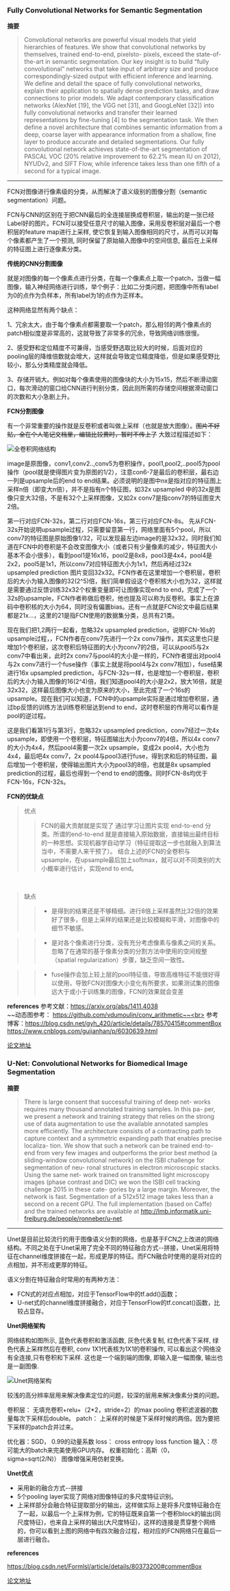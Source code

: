 ### Fully Convolutional Networks for Semantic Segmentation



**摘要**

> Convolutional networks are powerful visual models that
yield hierarchies of features. We show that convolutional
networks by themselves, trained end-to-end, pixelsto-
pixels, exceed the state-of-the-art in semantic segmentation.
Our key insight is to build “fully convolutional”
networks that take input of arbitrary size and produce
correspondingly-sized output with efficient inference and
learning. We define and detail the space of fully convolutional
networks, explain their application to spatially dense
prediction tasks, and draw connections to prior models. We
adapt contemporary classification networks (AlexNet [19],
the VGG net [31], and GoogLeNet [32]) into fully convolutional
networks and transfer their learned representations
by fine-tuning [4] to the segmentation task. We then define
a novel architecture that combines semantic information
from a deep, coarse layer with appearance information
from a shallow, fine layer to produce accurate and detailed
segmentations. Our fully convolutional network achieves
state-of-the-art segmentation of PASCAL VOC (20% relative
improvement to 62.2% mean IU on 2012), NYUDv2,
and SIFT Flow, while inference takes less than one fifth of a
second for a typical image.

***

FCN对图像进行像素级的分类，从而解决了语义级别的图像分割（semantic segmentation）问题。

FCN与CNN的区别在于把CNN最后的全连接层换成卷积层，输出的是一张已经Label好的图片。FCN可以接受任意尺寸的输入图像，采用反卷积层对最后一个卷积层的feature map进行上采样, 使它恢复到输入图像相同的尺寸，从而可以对每个像素都产生了一个预测, 同时保留了原始输入图像中的空间信息, 最后在上采样的特征图上进行逐像素分类。

**传统的CNN分割图像**

就是对图像的每一个像素点进行分类，在每一个像素点上取一个patch，当做一幅图像，输入神经网络进行训练，举个例子：比如二分类问题，把图像中所有label为0的点作为负样本，所有label为1的点作为正样本。


这种网络显然有两个缺点：

1、冗余太大，由于每个像素点都需要取一个patch，那么相邻的两个像素点的patch相似度是非常高的，这就导致了非常多的冗余，导致网络训练很慢。

2、感受野和定位精度不可兼得，当感受野选取比较大的时候，后面对应的pooling层的降维倍数就会增大，这样就会导致定位精度降低，但是如果感受野比较小，那么分类精度就会降低。

3、存储开销大。例如对每个像素使用的图像块的大小为15x15，然后不断滑动窗口，每次滑动的窗口给CNN进行判别分类，因此则所需的存储空间根据滑动窗口的次数和大小急剧上升。

**FCN分割图像**

有一个非常重要的操作就是反卷积或者叫做上采样（也就是放大图像）。~~图片不好贴，全在个人笔记文档里，编辑比较费时，暂时不传上了~~ 大致过程描述如下：<br>

![全卷积网络结构](img/FCN.PNG)

image是原图像，conv1,conv2..,conv5为卷积操作，pool1,pool2,..pool5为pool操作（pool就是使得图片变为原图的1/2），注意con6-7是最后的卷积层，最右边一列是upsample后的end to end结果。必须说明的是图中nx是指对应的特征图上采样n倍（即变大n倍），并不是指有n个特征图，如32x upsampled 中的32x是图像只变大32倍，不是有32个上采样图像，又如2x conv7是指conv7的特征图变大2倍。

第一行对应FCN-32s，第二行对应FCN-16s，第三行对应FCN-8s。
先从FCN-32s开始说明upsample过程，只需要留意第一行，网络里面有5个pool，所以conv7的特征图是原始图像1/32，可以发现最左边image的是32x32，同时我们知道在FCN中的卷积是不会改变图像大小（或者只有少量像素的减少，特征图大小基本不会小很多），看到pool1是16x16，pool2是8x8，pool3是4x4，pool4是2x2，pool5是1x1，所以conv7对应特征图大小为1x1，然后再经过32x upsampled prediction 图片变回32x32。FCN作者在这里增加一个卷积层，卷积后的大小为输入图像的32(2^5)倍，我们简单假设这个卷积核大小也为32，这样就是需要通过反馈训练32x32个权重变量即可让图像实现end to end，完成了一个32s的upsample，FCN作者称做后卷积，他也提及可以称为反卷积。事实上在源码中卷积核的大小为64，同时没有偏置bias。还有一点就是FCN论文中最后结果都是21x…，这里的21是指FCN使用的数据集分类，总共有21类。

现在我们把1,2两行一起看，忽略32x upsampled prediction，说明FCN-16s的upsample过程，，FCN作者在conv7先进行一个2x conv7操作，其实这里也只是增加1个卷积层，这次卷积后特征图的大小为conv7的2倍，可以从pool5与2x conv7中看出来，此时2x conv7与pool4的大小是一样的，FCN作者提出对pool4与2x conv7进行一个fuse操作（事实上就是将pool4与2x conv7相加），fuse结果进行16x upsampled prediction，与FCN-32s一样，也是增加一个卷积层，卷积后的大小为输入图像的16(2^4)倍，我们知道pool4的大小是2x2，放大16倍，就是32x32，这样最后图像大小也变为原来的大小，至此完成了一个16s的upsample。现在我们可以知道，FCN中的upsample实际是通过增加卷积层，通过bp反馈的训练方法训练卷积层达到end to end，这时卷积层的作用可以看作是pool的逆过程。

这是我们看第1行与第3行，忽略32x upsampled prediction，conv7经过一次4x upsample，即使用一个卷积层，特征图输出大小为conv7的4倍，所以4x conv7的大小为4x4，然后pool4需要一次2x upsample，变成2x pool4，大小也为4x4，最后吧4x conv7，2x pool4与pool3进行fuse，得到求和后的特征图，最后增加一个卷积层，使得输出图片大小为pool3的8倍，也就是8x upsampled prediction的过程，最后也得到一个end to end的图像。同时FCN-8s均优于FCN-16s，FCN-32s。

**FCN的优缺点**
> 优点
>> FCN的最大贡献就是实现了 通过学习让图片实现 end-to-end 分类。所谓的end-to-end 就是直接输入原始数据，直接输出最终目标的一种思想。实现机器学自动学习（特征提取这一步也就融入到算法当中，不需要人来干预了）。
结合上述的FCN的全卷积与upsample，在upsample最后加上softmax，就可以对不同类别的大小概率进行估计，实现end to end。
<br>

> 缺点
>> - 是得到的结果还是不够精细。进行8倍上采样虽然比32倍的效果好了很多，但是上采样的结果还是比较模糊和平滑，对图像中的细节不敏感。

>> - 是对各个像素进行分类，没有充分考虑像素与像素之间的关系。忽略了在通常的基于像素分类的分割方法中使用的空间规整（spatial regularization）步骤，缺乏空间一致性。

>> - fuse操作会加上较上层的pool特征值，导致高维特征不能很好得以使用，导致FCN对图像大小变化有所要求，如果测试集的图像远大于或小于训练集的图像，FCN的效果就会变差


**references**
参考文献：https://arxiv.org/abs/1411.4038<br>
~~动态图参考： https://github.com/vdumoulin/conv_arithmetic~~<br>
参考博客：https://blog.csdn.net/gyh_420/article/details/78570415#commentBox
https://www.cnblogs.com/gujianhan/p/6030639.html



[论文地址](https://arxiv.org/pdf/1411.4038.pdf)

### U-Net: Convolutional Networks for Biomedical Image Segmentation

**摘要**

> There is large consent that successful training of deep net-
works requires many thousand annotated training samples. In this pa-
per, we present a network and training strategy that relies on the strong
use of data augmentation to use the available annotated samples more
efficiently. The architecture consists of a contracting path to capture
context and a symmetric expanding path that enables precise localiza-
tion. We show that such a network can be trained end-to-end from very
few images and outperforms the prior best method (a sliding-window
convolutional network) on the ISBI challenge for segmentation of neu-
ronal structures in electron microscopic stacks. Using the same net-
work trained on transmitted light microscopy images (phase contrast
and DIC) we won the ISBI cell tracking challenge 2015 in these cate-
gories by a large margin. Moreover, the network is fast. Segmentation
of a 512x512 image takes less than a second on a recent GPU. The full
implementation (based on Caffe) and the trained networks are available
at http://lmb.informatik.uni-freiburg.de/people/ronneber/u-net.

***
Unet是目前比较流行的用于图像语义分割的网络，也是基于FCN之上改进的网络结构。不同之处在于Unet采用了完全不同的特征融合方式--拼接，Unet采用将特征在channel维度拼接在一起，形成更厚的特征。而FCN融合时使用的是将对应的点相加，并不形成更厚的特征。

语义分割在特征融合时常用的有两种方法：
- FCN式的对应点相加，对应于TensorFlow中的tf.add()函数；
- U-net式的channel维度拼接融合，对应于TensorFlow的tf.concat()函数，比较占显存。

**Unet网络架构**

网络结构如图所示, 蓝色代表卷积和激活函数, 灰色代表复制, 红色代表下采样, 绿色代表上采样然后在卷积, conv 1X1代表核为1X1的卷积操作, 可以看出这个网络没有全连接,只有卷积和下采样. 这也是一个端到端的图像, 即输入是一幅图像, 输出也是一副图像.

![Unet网络架构](img/Unet.png)

较浅的高分辨率层用来解决像素定位的问题，较深的层用来解决像素分类的问题。

卷积层： 无填充卷积+relu+（2*2，stride=2）的max pooling
卷积滤波器的数量每次下采样后double。
patch： 上采样的时候是下采样时候的两倍。因为要把下采样的patch合并过来。

优化器：SGD， 0.99的动量系数
loss： cross entropy loss function
输入：尽可能大的batch来完美使用GPU内存。
权重初始化：高斯（0，sigma=sqrt(2/N)）
图像增强采用仿射变换。

**Unet优点**

- 采用新的融合方式--拼接
- 5个pooling layer实现了网络对图像特征的多尺度特征识别。
- 上采样部分会融合特征提取部分的输出，这样做实际上是将多尺度特征融合在了一起，以最后一个上采样为例，它的特征既来自第一个卷积block的输出(同尺度特征)，也来自上采样的输出(大尺度特征)，这样的连接是贯穿整个网络的，你可以看到上图的网络中有四次融合过程，相对应的FCN网络只在最后一层进行融合。

**references**

https://blog.csdn.net/Formlsl/article/details/80373200#commentBox


[论文地址](https://arxiv.org/pdf/1505.04597.pdf)
